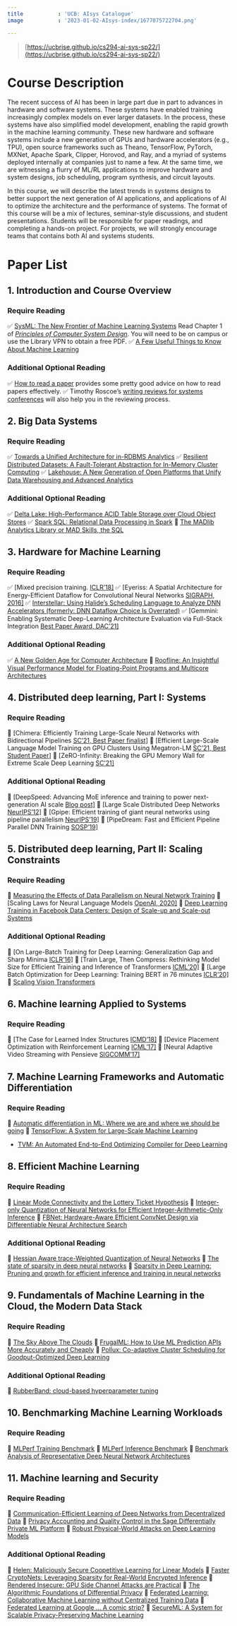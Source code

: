 ```yaml
---
title           : 'UCB: AIsys Catalogue'
image           : '2023-01-02-AIsys-index/1677075722704.png'

---
```


<!--more-->

> [https://ucbrise.github.io/cs294-ai-sys-sp22/](https://ucbrise.github.io/cs294-ai-sys-sp22/)

# Course Description

The recent success of AI has been in large part due in part to advances in hardware and software systems. These systems have enabled training increasingly complex models on ever larger datasets. In the process, these systems have also simplified model development, enabling the rapid growth in the machine learning community. These new hardware and software systems include a new generation of GPUs and hardware accelerators (e.g., TPU), open source frameworks such as Theano, TensorFlow, PyTorch, MXNet, Apache Spark, Clipper, Horovod, and Ray, and a myriad of systems deployed internally at companies just to name a few. At the same time, we are witnessing a flurry of ML/RL applications to improve hardware and system designs, job scheduling, program synthesis, and circuit layouts.

In this course, we will describe the latest trends in systems designs to better support the next generation of AI applications, and applications of AI to optimize the architecture and the performance of systems. The format of this course will be a mix of lectures, seminar-style discussions, and student presentations. Students will be responsible for paper readings, and completing a hands-on project. For projects, we will strongly encourage teams that contains both AI and systems students.

# Paper List

## 1. Introduction and Course Overview

### Require Reading
 
:white_check_mark: [SysML: The New Frontier of Machine Learning Systems](https://arxiv.org/abs/1904.03257)
 Read Chapter 1 of [*Principles of Computer System Design*](https://www.sciencedirect.com/book/9780123749574/principles-of-computer-system-design). You will need to be on campus or use the Library VPN to obtain a free PDF.
:white_check_mark: [A Few Useful Things to Know About Machine Learning](https://homes.cs.washington.edu/~pedrod/papers/cacm12.pdf)

### Additional Optional Reading

:white_check_mark: [How to read a paper](https://web.stanford.edu/class/ee384m/Handouts/HowtoReadPaper.pdf) provides some pretty good advice on how to read papers effectively.
:white_check_mark: Timothy Roscoe’s [writing reviews for systems conferences](https://people.inf.ethz.ch/troscoe/pubs/review-writing.pdf) will also help you in the reviewing process.

## 2. Big Data Systems

### Require Reading

:white_check_mark: [Towards a Unified Architecture for in-RDBMS Analytics](https://www.cs.stanford.edu/people/chrismre/papers/bismarck.pdf)
:white_check_mark: [Resilient Distributed Datasets: A Fault-Tolerant Abstraction for In-Memory Cluster Computing](https://www.usenix.org/system/files/conference/nsdi12/nsdi12-final138.pdf)
:white_check_mark: [Lakehouse: A New Generation of Open Platforms that Unify Data Warehousing and Advanced Analytics](http://cidrdb.org/cidr2021/papers/cidr2021_paper17.pdf)

### Additional Optional Reading

:white_check_mark: [Delta Lake: High-Performance ACID Table Storage over Cloud Object Stores](https://databricks.com/wp-content/uploads/2020/08/p975-armbrust.pdf)
:white_check_mark: [Spark SQL: Relational Data Processing in Spark](https://people.csail.mit.edu/matei/papers/2015/sigmod_spark_sql.pdf)
:black_square_button: [The MADlib Analytics Library or MAD Skills, the SQL](https://arxiv.org/pdf/1208.4165.pdf)


## 3. Hardware for Machine Learning

### Require Reading

:white_check_mark: [Mixed precision training. [ICLR’18\]](https://openreview.net/pdf?id=r1gs9JgRZ)
:white_check_mark: [Eyeriss: A Spatial Architecture for Energy-Efficient Dataflow for Convolutional Neural Networks [SIGRAPH, 2016\]](https://dspace.mit.edu/handle/1721.1/102369)
:white_check_mark: [Interstellar: Using Halide’s Scheduling Language to Analyze DNN Accelerators (formerly: DNN Dataflow Choice Is Overrated)](https://arxiv.org/pdf/1809.04070.pdf)
:white_check_mark: [Gemmini: Enabling Systematic Deep-Learning Architecture Evaluation via Full-Stack Integration [Best Paper Award, DAC’21\]](https://people.eecs.berkeley.edu/~ysshao/assets/papers/genc2021-dac.pdf)

### Additional Optional Reading

:white_check_mark: [A New Golden Age for Computer Architecture](https://cacm.acm.org/magazines/2019/2/234352-a-new-golden-age-for-computer-architecture/fulltext)
:black_square_button: [Roofline: An Insightful Visual Performance Model for Floating-Point Programs and Multicore Architectures ](https://people.eecs.berkeley.edu/~kubitron/cs252/handouts/papers/RooflineVyNoYellow.pdf)

## 4. Distributed deep learning, Part I: Systems

### Require Reading

:black_square_button: [Chimera: Efficiently Training Large-Scale Neural Networks with Bidirectional Pipelines [SC’21, Best Paper finalist\]](https://arxiv.org/pdf/2107.06925.pdf)
:black_square_button: [Efficient Large-Scale Language Model Training on GPU Clusters Using Megatron-LM [SC’21, Best Student Paper\]](https://arxiv.org/pdf/2104.04473.pdf)
:black_square_button: [ZeRO-Infinity: Breaking the GPU Memory Wall for Extreme Scale Deep Learning [SC’21\]](https://arxiv.org/abs/2104.07857)

### Additional Optional Reading

:black_square_button: [DeepSpeed: Advancing MoE inference and training to power next-generation AI scale [Blog post\]](https://www.microsoft.com/en-us/research/blog/deepspeed-advancing-moe-inference-and-training-to-power-next-generation-ai-scale/)
:black_square_button: [Large Scale Distributed Deep Networks [NeurIPS’12\]](https://papers.nips.cc/paper/2012/hash/6aca97005c68f1206823815f66102863-Abstract.html)
:black_square_button: [Gpipe: Efficient training of giant neural networks using pipeline parallelism [NeurIPS’19\]](https://proceedings.neurips.cc/paper/2019/file/093f65e080a295f8076b1c5722a46aa2-Paper.pdf)
:black_square_button: [PipeDream: Fast and Efficient Pipeline Parallel DNN Training [SOSP’19\]](https://arxiv.org/pdf/1806.03377.pdf)

## 5. Distributed deep learning, Part II: Scaling Constraints

### Require Reading

:black_square_button: [Measuring the Effects of Data Parallelism on Neural Network Training](https://arxiv.org/pdf/1811.03600.pdf)
:black_square_button: [Scaling Laws for Neural Language Models [OpenAI, 2020\]](https://arxiv.org/pdf/2001.08361.pdf)
:black_square_button: [Deep Learning Training in Facebook Data Centers: Design of Scale-up and Scale-out Systems](https://arxiv.org/abs/2003.09518)

### Additional Optional Reading

:black_square_button: [On Large-Batch Training for Deep Learning: Generalization Gap and Sharp Minima [ICLR’16\]](https://arxiv.org/pdf/1609.04836.pdf)
:black_square_button: [Train Large, Then Compress: Rethinking Model Size for Efficient Training and Inference of Transformers [ICML’20\]](https://arxiv.org/pdf/2002.11794.pdf)
:black_square_button: [Large Batch Optimization for Deep Learning: Training BERT in 76 minutes [ICLR’20\]](https://arxiv.org/pdf/1904.00962.pdf)
:black_square_button: [Scaling Vision Transformers](https://arxiv.org/pdf/2106.04560.pdf)

## 6. Machine learning Applied to Systems

### Require Reading

:black_square_button: [The Case for Learned Index Structures [ICMD’18\]](https://arxiv.org/abs/1712.01208)
:black_square_button: [Device Placement Optimization with Reinforcement Learning [ICML’17\]](https://arxiv.org/pdf/1706.04972.pdf)
:black_square_button: [Neural Adaptive Video Streaming with Pensieve [SIGCOMM’17\]](https://people.csail.mit.edu/hongzi/content/publications/Pensieve-Sigcomm17.pdf)

## 7. Machine Learning Frameworks and Automatic Differentiation

### Require Reading

:black_square_button: [Automatic differentiation in ML: Where we are and where we should be going](https://papers.nips.cc/paper/8092-automatic-differentiation-in-ml-where-we-are-and-where-we-should-be-going)
:black_square_button: [TensorFlow: A System for Large-Scale Machine Learning](https://www.usenix.org/system/files/conference/osdi16/osdi16-abadi.pdf)
- [TVM: An Automated End-to-End Optimizing Compiler for Deep Learning](https://arxiv.org/abs/1802.04799)

## 8. Efficient Machine Learning

### Require Reading

:black_square_button: [Linear Mode Connectivity and the Lottery Ticket Hypothesis](https://arxiv.org/pdf/1912.05671.pdf)
:black_square_button: [Integer-only Quantization of Neural Networks for Efficient Integer-Arithmetic-Only Inference](https://arxiv.org/pdf/1712.05877.pdf)
:black_square_button: [FBNet: Hardware-Aware Efficient ConvNet Design via Differentiable Neural Architecture Search](https://arxiv.org/abs/1812.03443)

### Additional Optional Reading

:black_square_button: [Hessian Aware trace-Weighted Quantization of Neural Networks](https://proceedings.neurips.cc/paper/2020/file/d77c703536718b95308130ff2e5cf9ee-Paper.pdf)
:black_square_button: [The state of sparsity in deep neural networks](https://arxiv.org/pdf/1902.09574.pdf)
:black_square_button: [Sparsity in Deep Learning: Pruning and growth for efficient inference and training in neural networks](https://arxiv.org/pdf/2102.00554.pdf)

## 9. Fundamentals of Machine Learning in the Cloud, the Modern Data Stack

### Require Reading

:black_square_button: [The Sky Above The Clouds](https://drive.google.com/file/d/16xs_-3XRym34z60-Ji4dlDwW487vOmpz/view?usp=sharing)
:black_square_button: [FrugalML: How to Use ML Prediction APIs More Accurately and Cheaply](https://arxiv.org/abs/2006.07512)
:black_square_button: [Pollux: Co-adaptive Cluster Scheduling for Goodput-Optimized Deep Learning](https://www.usenix.org/system/files/osdi21-qiao.pdf)

### Additional Optional Reading

:black_square_button: [RubberBand: cloud-based hyperparameter tuning](https://dl.acm.org/doi/10.1145/3447786.3456245)


## 10. Benchmarking Machine Learning Workloads

### Require Reading

:black_square_button: [MLPerf Training Benchmark](https://proceedings.mlsys.org/paper/2020/hash/02522a2b2726fb0a03bb19f2d8d9524d-Abstract.html)
:black_square_button: [MLPerf Inference Benchmark](https://arxiv.org/pdf/1911.02549.pdf)
:black_square_button: [Benchmark Analysis of Representative Deep Neural Network Architectures](https://arxiv.org/pdf/1810.00736.pdf)

## 11. Machine learning and Security

### Require Reading

:black_square_button: [Communication-Efficient Learning of Deep Networks from Decentralized Data](https://arxiv.org/pdf/1602.05629.pdf)
:black_square_button: [Privacy Accounting and Quality Control in the Sage Differentially Private ML Platform](https://arxiv.org/pdf/1909.01502.pdf)
:black_square_button: [Robust Physical-World Attacks on Deep Learning Models](https://arxiv.org/abs/1707.08945)

### Additional Optional Reading

:black_square_button: [Helen: Maliciously Secure Coopetitive Learning for Linear Models](https://people.eecs.berkeley.edu/~wzheng/helen_ieeesp.pdf)
:black_square_button: [Faster CryptoNets: Leveraging Sparsity for Real-World Encrypted Inference](https://arxiv.org/abs/1811.09953)
:black_square_button: [Rendered Insecure: GPU Side Channel Attacks are Practical](https://www.cs.ucr.edu/~zhiyunq/pub/ccs18_gpu_side_channel.pdf)
:black_square_button: [The Algorithmic Foundations of Differential Privacy](https://www.cis.upenn.edu/~aaroth/Papers/privacybook.pdf)
:black_square_button: [Federated Learning: Collaborative Machine Learning without Centralized Training Data](https://ai.googleblog.com/2017/04/federated-learning-collaborative.html)
:black_square_button: [Federated Learning at Google … A comic strip?](https://federated.withgoogle.com/)
:black_square_button: [SecureML: A System for Scalable Privacy-Preserving Machine Learning](https://eprint.iacr.org/2017/396.pdf)
